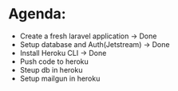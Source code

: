# Agenda:
-   Create a fresh laravel application -> Done
-   Setup database and Auth(Jetstream) -> Done
-   Install Heroku CLI  -> Done
-   Push code to heroku
-   Steup db in heroku
-   Setup mailgun in heroku

